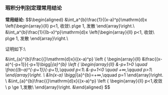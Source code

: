 ### 瑕积分判别定理常用结论
**常用结论:** 
$$\begin{aligned}
&\int_a^{b}\frac{1}{(x-a)^p}\mathrm{d}x
\left\{\begin{array}{ll}
p<1, 收敛\\
p\ge 1, 发散
\end{array}\right.\\
&\int_a^{b}\frac{1}{(b-x)^p}\mathrm{d}x
\left\{\begin{array}{ll}
p<1, 收敛\\
p\ge 1, 发散
\end{array}\right.\\

证明如下:\\

&\int_{a}^{b}\frac{{}\mathrm{d}x}{(x-a)^p}
\left \{ \begin{array}{ll} 
&\frac{(x-a)^{-p+1}}{-p+1}\bigg|_{a}^{b}
\left \{ \begin{array}{ll} 
&-p+1>0 \quad \frac{(b-a)^{-p+1}}{-p+1},\qquad p<1\\
&-p+1<0 \quad +∞,\qquad p>1\\
\end{array}\right. \\
&ln(x-a) \bigg|_{a}^{b}=+∞,\qquad p=1 
\end{array}\right. \\
&\int_{a}^{b}\frac{{}\mathrm{d}x}{(x-a)^p}
\left \{ \begin{array}{ll} 
p<1,收敛\\
p \ge 1,发散\\
\end{array}\right.
&\end{aligned} $$
